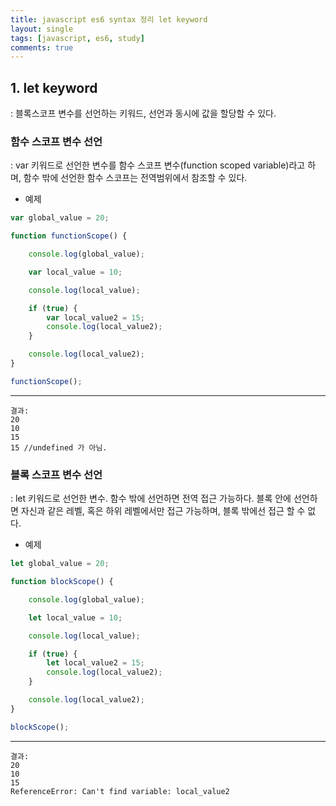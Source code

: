 ```yaml
---
title: javascript es6 syntax 정리 let keyword
layout: single
tags: [javascript, es6, study]
comments: true
---
```


## 1. let keyword
: 블록스코프 변수를 선언하는 키워드, 선언과 동시에 값을 할당할 수 있다.

### 함수 스코프 변수 선언
: var 키워드로 선언한 변수를 함수 스코프 변수(function scoped variable)라고 하며, 함수 밖에 선언한 함수 스코프는 전역범위에서 참조할 수 있다.

- 예제

```javascript
var global_value = 20;

function functionScope() {

    console.log(global_value);

    var local_value = 10;

    console.log(local_value);

    if (true) {
        var local_value2 = 15;
        console.log(local_value2);
    }

    console.log(local_value2);
}

functionScope();
```

----------
    결과:
    20
    10
    15
    15 //undefined 가 아님.


### 블록 스코프 변수 선언
: let 키워드로 선언한 변수. 함수 밖에 선언하면 전역 접근 가능하다. 블록 안에 선언하면 자신과 같은 레벨, 혹은 하위 레벨에서만 접근 가능하며, 블록 밖에선 접근 할 수 없다.

- 예제

```javascript
let global_value = 20;

function blockScope() {

    console.log(global_value);

    let local_value = 10;

    console.log(local_value);

    if (true) {
        let local_value2 = 15;
        console.log(local_value2);
    }

    console.log(local_value2);
}

blockScope();
```

----------
    결과:
    20
    10
    15
    ReferenceError: Can't find variable: local_value2


